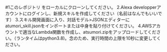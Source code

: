 #1このレポジトリ をローカルにクローンしてください。
2.Alexa developperアカウントにログインし、新規スキルを作成してください（名前はなんでもいいです）
3.スキル開発画面に入り、対話モデル>JSONエディターにatumori_skill.jsonをインポートまたは中身を貼り付けてください。
4.AWSアカウントで適当なLambda関数を作成し、atsumori.zipをアップロードしてください。（ランタイムはpython3.8)。念のため、実行時間の上限を10秒に変更してください。
